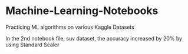 # Machine-Learning-Notebooks
Practicing ML algorithms on various Kaggle Datasets

<p> In the 2nd notebook file, suv dataset, the accuracy increased by 20% by using Standard Scaler</p>
